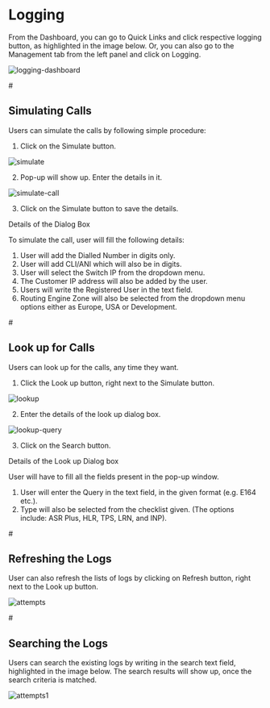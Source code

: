 <h1>Logging</h1>

From the Dashboard, you can go to Quick Links and click respective logging button, as highlighted in the image below. Or, you can also go to the Management tab from the left panel and click on Logging.

<img src="https://raw.githubusercontent.com/digipigeon/connexcs-user-docs/master/img/logging-dashboard.png" alt="logging-dashboard"/>
 
#<h2>Simulating Calls</h2>

Users can simulate the calls by following simple procedure:

1.	Click on the Simulate button.

<img src="https://raw.githubusercontent.com/digipigeon/connexcs-user-docs/master/img/simulate.png" alt="simulate"/>

2.	Pop-up will show up. Enter the details in it.

<img src="https://raw.githubusercontent.com/digipigeon/connexcs-user-docs/master/img/simulate-call.png" alt="simulate-call"/>

3.	Click on the Simulate button to save the details.

Details of the Dialog Box

To simulate the call, user will fill the following details:

1. User will add the Dialled Number in digits only.
2. User will add CLI/ANI which will also be in digits.
3. User will select the Switch IP from the dropdown menu.
4. The Customer IP address will also be added by the user.
5. Users will write the Registered User in the text field.
6. Routing Engine Zone will also be selected from the dropdown menu options either as Europe, USA or Development.

#<h2>Look up for Calls</h2>

Users can look up for the calls, any time they want. 

1.	Click the Look up button, right next to the Simulate button. 

<img src="https://raw.githubusercontent.com/digipigeon/connexcs-user-docs/master/img/lookup.png" alt="lookup"/>

2.	Enter the details of the look up dialog box.

<img src="https://raw.githubusercontent.com/digipigeon/connexcs-user-docs/master/img/lookup-query.png" alt="lookup-query"/>

3.	Click on the Search button.

Details of the Look up Dialog box 

User will have to fill all the fields present in the pop-up window.

1. User will enter the Query in the text field, in the given format (e.g. E164 etc.).
2. Type will also be selected from the checklist given. (The options include: ASR Plus, HLR, TPS, LRN, and INP).

#<h2>Refreshing the Logs</h2>

User can also refresh the lists of logs by clicking on Refresh button, right next to the Look up button. 

<img src="https://raw.githubusercontent.com/digipigeon/connexcs-user-docs/master/img/attempts.png" alt="attempts"/>
 
#<h2>Searching the Logs</h2>

Users can search the existing logs by writing in the search text field, highlighted in the image below. The search results will show up, once the search criteria is matched.
 
<img src="https://raw.githubusercontent.com/digipigeon/connexcs-user-docs/master/img/attempts1.png" alt="attempts1"/>
